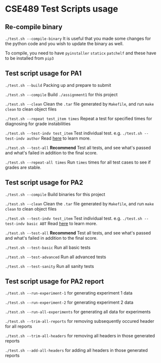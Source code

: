 # CSE489 Test Scripts usage

## Re-compile binary

`./test.sh --compile-binary` It is useful that you made some changes for the python code and you wish to update the binary as well.

To compile, you need to have `pyinstaller` `staticx` `patchelf` and these have to be installed from `pip3`


## Test script usage for PA1

`./test.sh --build` Packing up and prepare to submit

`./test.sh --compile` Build `./assignment1` for this project

`./test.sh --clean` Clean the `.tar` file generated by `Makefile`, and run `make clean` to clean object files

`./test.sh --repeat test_item times` Repeat a test for specified times for diagnosing for grade instabilities 

`./test.sh --test-indv test_item` Test individual test. e.g. `./test.sh --test-indv author` Read [here](https://docs.google.com/document/u/1/d/1Rct0Hv8vmQc6Yub_3SH4ElDkly8rSgNnDKSjrChPjqw/pub) to learn more.

`./test.sh --test-all` **Recommend** Test all tests, and see what's passed and what's failed in addition to the final score.

`./test.sh --repeat-all times` Run `times` times for all test cases to see if grades are stable.


## Test script usage for PA2

`./test.sh --compile` Build binaries for this project

`./test.sh --clean` Clean the `.tar` file generated by `Makefile`, and run `make clean` to clean object files

`./test.sh --test-indv test_item` Test individual test. e.g. `./test.sh --test-indv basic ABT` Read [here](https://docs.google.com/document/u/1/d/1z5fHvYeH3_IZYJDBPTk3l2iaKRgJqzpQQUqKYRDiPhw/pub) to learn more.

`./test.sh --test-all` **Recommend** Test all tests, and see what's passed and what's failed in addition to the final score.

`./test.sh --test-basic` Run all basic tests

`./test.sh --test-advanced` Run all advanced tests

`./test.sh --test-sanity` Run all sanity tests

## Test script usage for PA2 report

`./test.sh --run-experiment-1` for generating experiment 1 data

`./test.sh --run-experiment-2` for generating experiment 2 data

`./test.sh --run-all-experiments` for generating all data for experiments

`./test.sh --trim-all-reports` for removing subsequently occured header for all reports

`./test.sh --trim-all-headers` for removing all headers in those generated reports

`./test.sh --add-all-headers` for adding all headers in those generated reports